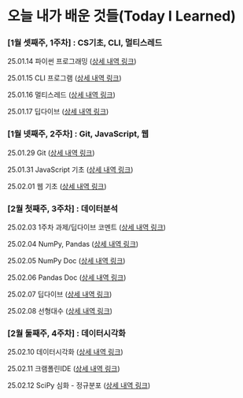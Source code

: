 # 오늘 내가 배운 것들(Today I Learned)

### [1월 셋째주, 1주차] : CS기초, CLI, 멀티스레드

25.01.14 파이썬 프로그래밍 ([상세 내역 링크](https://github.com/stupidyoh/noah-til/blob/main/2025/Jan/2025-01-14.md))

25.01.15 CLI 프로그램 ([상세 내역 링크](https://github.com/stupidyoh/noah-til/blob/main/2025/Jan/2025-01-15.md))

25.01.16 멀티스레드 ([상세 내역 링크](https://github.com/stupidyoh/noah-til/blob/main/2025/Jan/2025-01-16.md))

25.01.17 딥다이브 ([상세 내역 링크](https://github.com/stupidyoh/noah-til/blob/main/2025/Jan/2025-01-17.md))

### [1월 넷째주, 2주차] : Git, JavaScript, 웹

25.01.29 Git ([상세 내역 링크](https://github.com/stupidyoh/noah-til/blob/main/2025/Jan/2025-01-29.md))

25.01.31 JavaScript 기초 ([상세 내역 링크](https://github.com/stupidyoh/noah-til/blob/main/2025/Jan/2025-01-31.md))

25.02.01 웹 기초 ([상세 내역 링크](https://github.com/stupidyoh/noah-til/blob/main/2025/Feb/2025-02-01.md))

### [2월 첫째주, 3주차] : 데이터분석

25.02.03 1주차 과제/딥다이브 코멘트 ([상세 내역 링크](https://github.com/stupidyoh/noah-til/blob/main/2025/Feb/2025-02-03.md))

25.02.04 NumPy, Pandas ([상세 내역 링크](https://github.com/stupidyoh/noah-til/blob/main/2025/Feb/2025-02-04.md))

25.02.05 NumPy Doc ([상세 내역 링크](https://github.com/stupidyoh/noah-til/blob/main/2025/Feb/2025-02-05.md))

25.02.06 Pandas Doc ([상세 내역 링크](https://github.com/stupidyoh/noah-til/blob/main/2025/Feb/2025-02-06.md))

25.02.07 딥다이브 ([상세 내역 링크](https://github.com/stupidyoh/noah-til/blob/main/2025/Feb/2025-02-07.md))

25.02.08 선형대수 ([상세 내역 링크](https://github.com/stupidyoh/noah-til/blob/main/2025/Feb/2025-02-08.md))

### [2월 둘째주, 4주차] : 데이터시각화

25.02.10 데이터시각화 ([상세 내역 링크](https://github.com/stupidyoh/noah-til/blob/main/2025/Feb/2025-02-10.md))

25.02.11 크램폴린IDE ([상세 내역 링크](https://github.com/stupidyoh/noah-til/blob/main/2025/Feb/2025-02-11.md))

25.02.12 SciPy 심화 - 정규분포 ([상세 내역 링크](https://github.com/stupidyoh/noah-til/blob/main/2025/Feb/2025-02-12.md))
